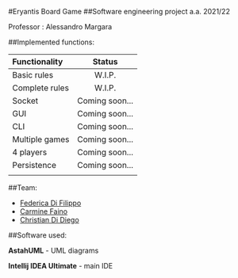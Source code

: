 #Eryantis Board Game 
##Software engineering project a.a. 2021/22

Professor : Alessandro Margara

##Implemented functions: 

| Functionality | Status |
|:-----------------------|:------------------------------------:|
| Basic rules | W.I.P. |
| Complete rules | W.I.P. |
| Socket | Coming soon... |
| GUI |Coming soon... |
| CLI |Coming soon... |
| Multiple games |Coming soon... |
| 4 players |Coming soon... |
| Persistence |Coming soon... |
|  | |

##Team:
* [Federica Di Filippo](https://github.com/FedericaDiFilippo)
* [Carmine Faino](https://github.com/CarmineFaino)
* [Christian Di Diego](https://github.com/ChristianDiDiego)

##Software used:

**AstahUML** - UML diagrams

**Intellij IDEA Ultimate** - main IDE 